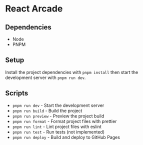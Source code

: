 # React Arcade

## Dependencies

- Node
- PNPM

## Setup

Install the project dependencies with `pnpm install` then start the development server with `pnpm run dev`.

## Scripts

- `pnpm run dev` - Start the development server
- `pnpm run build` - Build the project
- `pnpm run preview` - Preview the project build
- `pnpm run format` - Format project files with prettier
- `pnpm run lint` - Lint project files with eslint
- `pnpm run test` - Run tests (not implemented)
- `pnpm run deploy` - Build and deploy to GitHub Pages

